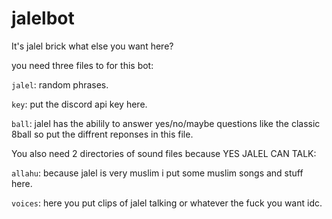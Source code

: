 # jalelbot
It's jalel brick what else you want here?

you need three files to for this bot:

 `jalel`: random phrases.

 `key`: put the discord api key here.

 `ball`: jalel has the abilily to answer yes/no/maybe questions like the classic 8ball so put the diffrent reponses in this file.

You also need 2 directories of sound files because YES JALEL CAN TALK:

`allahu`: because jalel is very muslim i put some muslim songs and stuff here.

`voices`: here you put clips of jalel talking or whatever the fuck you want idc.
